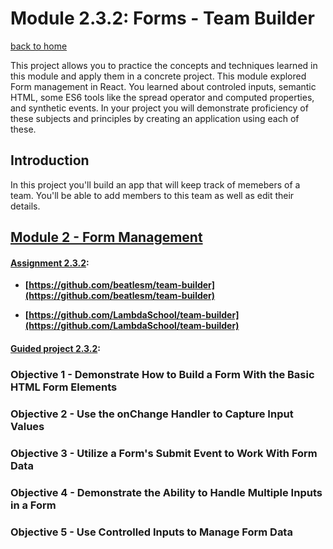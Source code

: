 # Module 2.3.2: Forms - Team Builder
[back to home](https://github.com/beatlesm/)

This project allows you to practice the concepts and techniques learned in this module and apply them in a concrete project. This module explored Form management in React. You learned about controled inputs, semantic HTML, some ES6 tools like the spread operator and computed properties, and synthetic events. In your project you will demonstrate proficiency of these subjects and principles by creating an application using each of these.

## Introduction

In this project you'll build an app that will keep track of memebers of a team. You'll be able to add members to this team as well as edit their details.

## [ Module 2 - Form Management](https://github.com/beatlesm/web/tree/main/2.3/Module232)

#### [Assignment 2.3.2](https://github.com/beatlesm/web/tree/main/2.3/Module231/assignment232):

-   **[https://github.com/beatlesm/team-builder](https://github.com/beatlesm/team-builder)**

-   **[https://github.com/LambdaSchool/team-builder](https://github.com/LambdaSchool/team-builder)**

#### [Guided project 2.3.2](https://github.com/beatlesm/web/tree/main/2.3/Module231/guided232):

### Objective 1 - Demonstrate How to Build a Form With the Basic HTML Form Elements

### Objective 2 - Use the onChange Handler to Capture Input Values

### Objective 3 - Utilize a Form's Submit Event to Work With Form Data

### Objective 4 - Demonstrate the Ability to Handle Multiple Inputs in a Form

### Objective 5 - Use Controlled Inputs to Manage Form Data
